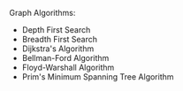 Graph Algorithms:

* Depth First Search
* Breadth First Search
* Dijkstra's Algorithm
* Bellman-Ford Algorithm
* Floyd-Warshall Algorithm
* Prim's Minimum Spanning Tree Algorithm
